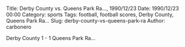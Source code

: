 Title: Derby County vs. Queens Park Ra…, 1990/12/23
Date: 1990/12/23 00:00
Category: sports
Tags: football, football scores, Derby County, Queens Park Ra…
Slug: derby-county-vs-queens-park-ra
Author: carbonero


Derby County 1 - 1 Queens Park Ra…

